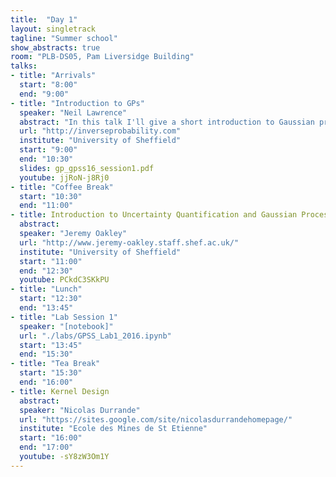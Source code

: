 ```yaml
---
title:  "Day 1"
layout: singletrack
tagline: "Summer school"
show_abstracts: true
room: "PLB-DS05, Pam Liversidge Building"
talks:
- title: "Arrivals"
  start: "8:00"
  end: "9:00"
- title: "Introduction to GPs"
  speaker: "Neil Lawrence"
  abstract: "In this talk I'll give a short introduction to Gaussian processes. The main assumed knowledge will be a background in proabilistic approaches to regression and linear algebra."
  url: "http://inverseprobability.com"
  institute: "University of Sheffield"
  start: "9:00"
  end: "10:30"
  slides: gp_gpss16_session1.pdf
  youtube: jjRoN-j8Rj0
- title: "Coffee Break"
  start: "10:30"
  end: "11:00"
- title: Introduction to Uncertainty Quantification and Gaussian Processes
  abstract:
  speaker: "Jeremy Oakley"
  url: "http://www.jeremy-oakley.staff.shef.ac.uk/"
  institute: "University of Sheffield"
  start: "11:00"
  end: "12:30"
  youtube: PCkdC3SKkPU
- title: "Lunch"
  start: "12:30"
  end: "13:45"
- title: "Lab Session 1"
  speaker: "[notebook]"
  url: "./labs/GPSS_Lab1_2016.ipynb"
  start: "13:45"
  end: "15:30"
- title: "Tea Break"
  start: "15:30"
  end: "16:00"
- title: Kernel Design
  abstract:
  speaker: "Nicolas Durrande"
  url: "https://sites.google.com/site/nicolasdurrandehomepage/"
  institute: "Ecole des Mines de St Etienne"
  start: "16:00"
  end: "17:00"
  youtube: -sY8zW3Om1Y
---
```

